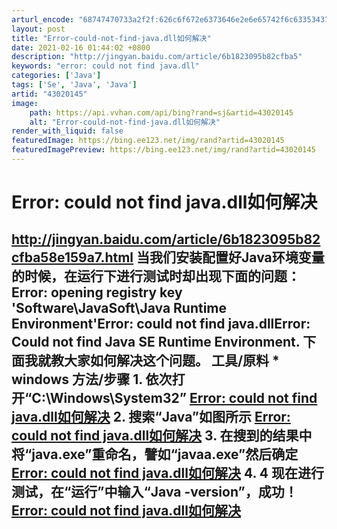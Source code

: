```yaml
---
arturl_encode: "68747470733a2f2f:626c6f672e6373646e2e6e65742f6c63353437393133393233:2f61727469636c652f64657461696c732f3433303230313435"
layout: post
title: "Error-could-not-find-java.dll如何解决"
date: 2021-02-16 01:44:02 +0800
description: "http://jingyan.baidu.com/article/6b1823095b82cfba5"
keywords: "error: could not find java.dll"
categories: ['Java']
tags: ['Se', 'Java', 'Java']
artid: "43020145"
image:
    path: https://api.vvhan.com/api/bing?rand=sj&artid=43020145
    alt: "Error-could-not-find-java.dll如何解决"
render_with_liquid: false
featuredImage: https://bing.ee123.net/img/rand?artid=43020145
featuredImagePreview: https://bing.ee123.net/img/rand?artid=43020145
---
```


# Error: could not find java.dll如何解决

## http://jingyan.baidu.com/article/6b1823095b82cfba58e159a7.html 当我们安装配置好Java环境变量的时候，在运行下进行测试时却出现下面的问题： Error: opening registry key 'Software\JavaSoft\Java Runtime Environment'Error: could not find java.dllError: Could not find Java SE Runtime Environment. 下面我就教大家如何解决这个问题。 工具/原料 * windows 方法/步骤 1. 依次打开“C:\Windows\System32” [Error: could not find java.dll如何解决](http://jingyan.baidu.com/album/6b1823095b82cfba58e159a7.html?picindex=1) 2. 搜索“Java”如图所示 [Error: could not find java.dll如何解决](http://jingyan.baidu.com/album/6b1823095b82cfba58e159a7.html?picindex=2) 3. 在搜到的结果中将“java.exe”重命名，譬如“javaa.exe”然后确定 [Error: could not find java.dll如何解决](http://jingyan.baidu.com/album/6b1823095b82cfba58e159a7.html?picindex=3) 4. 4 现在进行测试，在“运行”中输入“Java -version”，成功！ [Error: could not find java.dll如何解决](http://jingyan.baidu.com/album/6b1823095b82cfba58e159a7.html?picindex=4)
